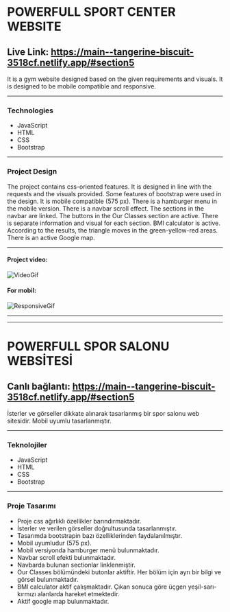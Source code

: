 # POWERFULL SPORT CENTER WEBSITE
## Live Link: https://main--tangerine-biscuit-3518cf.netlify.app/#section5
It is a gym website designed based on the given requirements and visuals. It is designed to be mobile compatible and responsive.

---
### Technologies
- JavaScript
- HTML
- CSS
- Bootstrap
---
### Project Design
The project contains css-oriented features.
It is designed in line with the requests and the visuals provided.
Some features of bootstrap were used in the design.
It is mobile compatible (575 px).
There is a hamburger menu in the mobile version.
There is a navbar scroll effect.
The sections in the navbar are linked.
The buttons in the Our Classes section are active. There is separate information and visual for each section.
BMI calculator is active. According to the results, the triangle moves in the green-yellow-red areas.
There is an active Google map.

---
#### Project video:
![VideoGif](Resimler/powerfullvid.gif)
#### For mobil:
![ResponsiveGif](Resimler/responsive.gif)

---
---

# POWERFULL SPOR SALONU WEBSİTESİ
## Canlı bağlantı: https://main--tangerine-biscuit-3518cf.netlify.app/#section5
İsterler ve görseller dikkate alınarak tasarlanmış bir spor salonu web sitesidir. Mobil uyumlu tasarlanmıştır.

---
### Teknolojiler
- JavaScript
- HTML
- CSS
- Bootstrap
---
### Proje Tasarımı
- Proje css ağırlıklı özellikler barındırmaktadır.
- İsterler ve verilen görseller doğrultusunda tasarlanmıştır.
- Tasarımda bootstrapin bazı özelliklerinden faydalanılmıştır.
- Mobil uyumludur (575 px).
- Mobil versiyonda hamburger menü bulunmaktadır. 
- Navbar scroll efekti bulunmaktadır.
- Navbarda bulunan sectionlar linklenmiştir.
- Our Classes bölümündeki butonlar aktiftir. Her bölüm için ayrı bir bilgi ve görsel bulunmaktadır.
- BMI calculator aktif çalışmaktadır. Çıkan sonuca göre üçgen yeşil-sarı-kırmızı alanlarda hareket etmektedir.
- Aktif google map bulunmaktadır.


